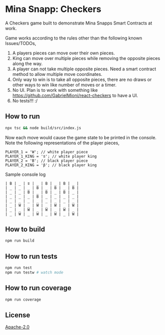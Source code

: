 # Mina Snapp: Checkers

A Checkers game built to demonstrate Mina Snapps Smart Contracts at work.

Game works according to the rules other than the following known Issues/TODOs,

1. A players pieces can move over their own pieces.
2. King can move over multiple pieces while removing the opposite pieces along the way.
3. A player can not take multiple opposite pieces. Need a smart contract method to allow multiple move coordinates.
4. Only way to win is to take all opposite pieces, there are no draws or other ways to win like number of moves or a timer.
5. No UI. Plan is to work with something like https://github.com/GabrielMioni/react-checkers to have a UI.
6. No tests!!! :/

## How to run

```sh
npx tsc && node build/src/index.js
```

Now each move would cause the game state to be printed in the console. Note the following representations of the player pieces,

```
PLAYER_1 = 'W'; // white player piece
PLAYER_1_KING = 'ʬ'; // white player king
PLAYER_2 = 'B'; // black player piece
PLAYER_2_KING = 'β'; // black player king
```

Sample console log

```
| B | _ | ʬ | _ | B | _ | B | _ |
| _ | _ | _ | B | _ | B | _ | B |
| _ | _ | B | _ | B | _ | B | _ |
| _ | _ | _ | B | _ | _ | _ | _ |
| _ | _ | _ | _ | _ | _ | _ | _ |
| _ | W | _ | W | _ | W | _ | W |
| _ | _ | W | _ | W | _ | W | _ |
| _ | W | _ | W | _ | W | _ | W |
```

## How to build

```sh
npm run build
```

## How to run tests

```sh
npm run test
npm run testw # watch mode
```

## How to run coverage

```sh
npm run coverage
```

## License

[Apache-2.0](LICENSE)
